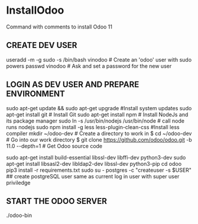 # InstallOdoo
Command with comments to install Odoo 11

## CREATE DEV USER ##

useradd -m -g sudo -s /bin/bash vinodoo  # Create an 'odoo' user with sudo powers
passwd vinodoo  # Ask and set a password for the new user

## LOGIN AS DEV USER  AND PREPARE ENVIRONMENT ##

sudo apt-get update && sudo apt-get upgrade  #Install system updates
sudo apt-get install git  # Install Git
sudo apt-get install npm  # Install NodeJs and its package manager
sudo ln -s /usr/bin/nodejs /usr/bin/node  # call node runs nodejs
sudo npm install -g less less-plugin-clean-css  #Install less compiler
mkdir ~/odoo-dev  # Create a directory to work in
$ cd ~/odoo-dev  # Go into our work directory
$ git clone https://github.com/odoo/odoo.git -b 11.0 --depth=1  # Get Odoo source code

sudo apt-get install build-essential libssl-dev libffi-dev python3-dev
sudo apt-get install libsasl2-dev libldap2-dev libssl-dev python3-pip
cd odoo
pip3 install -r requirements.txt
sudo su - postgres -c "createuser -s $USER" ## create postgreSQL user same as current log in user with super user priviledge

## START THE ODOO SERVER ##
	


./odoo-bin

